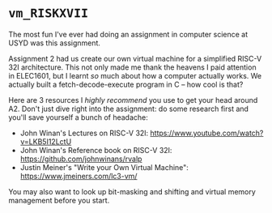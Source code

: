 # `vm_RISKXVII`

The most fun I've ever had doing an assignment in computer science at USYD was this assignment.

Assignment 2 had us create our own virtual machine for a simplified RISC-V 32I architecture. This not only made me thank the heavens I paid attention in ELEC1601, but I learnt *so* much about how a computer actually works. We actually built a fetch-decode-execute program in C – how cool is that?

Here are 3 resources I *highly recommend* you use to get your head around A2. Don't just dive right into the assignment: do some research first and you'll save yourself a bunch of headache:

- John Winan's Lectures on RISC-V 32I: https://www.youtube.com/watch?v=LKB5I12LctU
- John Winan's Reference book on RISC-V 32I: https://github.com/johnwinans/rvalp 
- Justin Meiner's "Write your Own Virtual Machine": https://www.jmeiners.com/lc3-vm/ 

You may also want to look up bit-masking and shifting and virtual memory management before you start.
